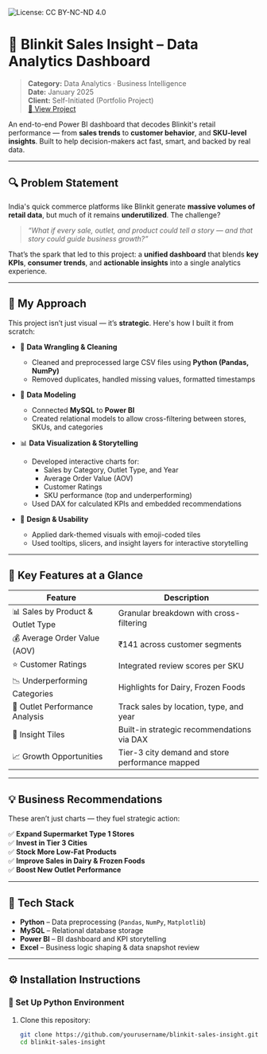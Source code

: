 ![License: CC BY-NC-ND 4.0](https://img.shields.io/badge/License-CC%20BY--NC--ND%204.0-lightgrey.svg)

# 🛒 Blinkit Sales Insight – Data Analytics Dashboard

> **Category:** Data Analytics · Business Intelligence  
> **Date:** January 2025  
> **Client:** Self-Initiated (Portfolio Project)  
> [🔗 View Project](https://insightsbyme.framer.ai/projects/blinkit)

An end-to-end Power BI dashboard that decodes Blinkit's retail performance — from **sales trends** to **customer behavior**, and **SKU-level insights**. Built to help decision-makers act fast, smart, and backed by real data.

---

## 🔍 Problem Statement

India's quick commerce platforms like Blinkit generate **massive volumes of retail data**, but much of it remains **underutilized**. The challenge?

> *“What if every sale, outlet, and product could tell a story — and that story could guide business growth?”*

That’s the spark that led to this project: a **unified dashboard** that blends **key KPIs**, **consumer trends**, and **actionable insights** into a single analytics experience.

---

## 🧠 My Approach

This project isn’t just visual — it’s **strategic**. Here's how I built it from scratch:

- 🧹 **Data Wrangling & Cleaning**  
  - Cleaned and preprocessed large CSV files using **Python (Pandas, NumPy)**
  - Removed duplicates, handled missing values, formatted timestamps

- 🧱 **Data Modeling**  
  - Connected **MySQL** to **Power BI**
  - Created relational models to allow cross-filtering between stores, SKUs, and categories

- 📊 **Data Visualization & Storytelling**  
  - Developed interactive charts for:
    - Sales by Category, Outlet Type, and Year
    - Average Order Value (AOV)
    - Customer Ratings
    - SKU performance (top and underperforming)
  - Used DAX for calculated KPIs and embedded recommendations

- 🎨 **Design & Usability**  
  - Applied dark-themed visuals with emoji-coded tiles
  - Used tooltips, slicers, and insight layers for interactive storytelling

---

## 🌟 Key Features at a Glance

| Feature                              | Description                                         |
|--------------------------------------|-----------------------------------------------------|
| 📊 Sales by Product & Outlet Type    | Granular breakdown with cross-filtering            |
| 💰 Average Order Value (AOV)         | ₹141 across customer segments                      |
| ⭐ Customer Ratings                   | Integrated review scores per SKU                   |
| 📉 Underperforming Categories        | Highlights for Dairy, Frozen Foods                 |
| 🏬 Outlet Performance Analysis       | Track sales by location, type, and year            |
| 🧠 Insight Tiles                     | Built-in strategic recommendations via DAX         |
| 📈 Growth Opportunities              | Tier-3 city demand and store performance mapped    |

---

## 💡 Business Recommendations

These aren’t just charts — they fuel strategic action:

✅ **Expand Supermarket Type 1 Stores**  
✅ **Invest in Tier 3 Cities**  
✅ **Stock More Low-Fat Products**  
✅ **Improve Sales in Dairy & Frozen Foods**  
✅ **Boost New Outlet Performance**

---

## 🧰 Tech Stack

- **Python** – Data preprocessing (`Pandas`, `NumPy`, `Matplotlib`)
- **MySQL** – Relational database storage
- **Power BI** – BI dashboard and KPI storytelling
- **Excel** – Business logic shaping & data snapshot review

---

## ⚙️ Installation Instructions

### 🐍 Set Up Python Environment

1. Clone this repository:
   ```bash
   git clone https://github.com/yourusername/blinkit-sales-insight.git
   cd blinkit-sales-insight
